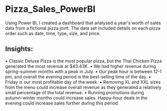 # Pizza_Sales_PowerBI
 Using Power BI, I created a dashboard that analysed a year's worth of sales data from a fictional pizza joint. The data set included details on each pizza order such as date, time, type, size, and price.

## Insights:

•	Classic Deluxe Pizza is the most popular pizza, but the Thai Chicken Pizza generated the most revenue at $43.43K.
•	We had higher revenue during spring-summer months with a peak in July.
•	Our peak hour is between 12-1 pm, and overall the evening period is the best-selling time of the day.
•	Friday is our most profitable day of the week.
•	Removing XL and XXL sizes from the menu could increase overall revenue as they generated a relatively small percentage of the total revenue.
•	Running promotions during autumn-winter months could increase sales. Happy-hour deals in the evening could increase sales further during this period.
